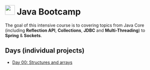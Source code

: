 # <img height="32" width="32" src="https://unpkg.com/simple-icons@v6/icons/java.svg" /> Java Bootcamp
The goal of this intensive course is to covering topics from Java Core (including **Reflection API**, **Collections**, **JDBC** and **Multi-Threading**) to  **Spring** & **Sockets**.
## Days (individual projects)
- [Day 00: Structures and arrays](https://github.com/IldarGreen/JavaCamp/tree/main/Day00)


